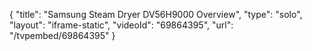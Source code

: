 {
    "title": "Samsung Steam Dryer DV56H9000 Overview",
    "type": "solo",
    "layout": "iframe-static",
    "videoId": "69864395",
    "url": "\/tvpembed\/69864395"
}